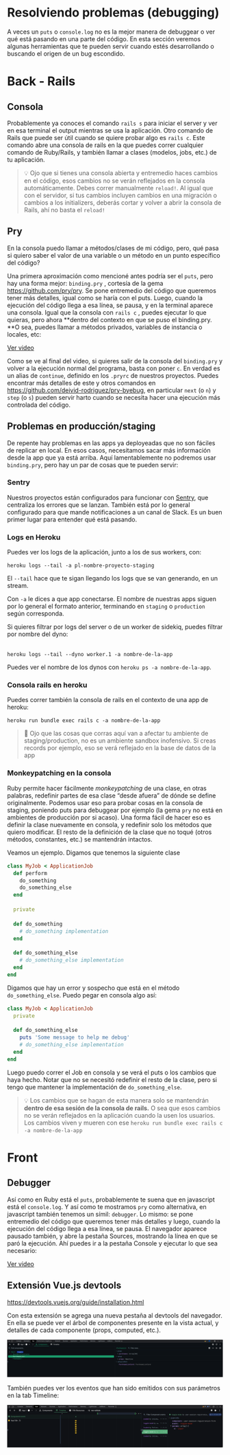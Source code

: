 # Resolviendo problemas (debugging)

A veces un `puts` o `console.log` no es la mejor manera de debuggear o ver qué está pasando en una parte del código. En esta sección veremos algunas herramientas que te pueden servir cuando estés desarrollando o buscando el origen de un bug escondido. 

# Back - Rails

## Consola

Probablemente ya conoces el comando `rails s` para iniciar el server y ver en esa terminal el output mientras se usa la aplicación. Otro comando de Rails que puede ser útil cuando se quiere probar algo es `rails c`. Este comando abre una consola de rails en la que puedes correr cualquier comando de Ruby/Rails, y también llamar a clases (modelos, jobs, etc.) de tu aplicación.

> 💡 Ojo que si tienes una consola abierta y entremedio haces cambios en el código, esos cambios no se verán reflejados en la consola automáticamente. Debes correr manualmente `reload!`. 
Al igual que con el servidor, si tus cambios incluyen cambios en una migración o cambios a los initializers, deberás cortar y volver a abrir la consola de Rails, ahí no basta el `reload!`

## Pry

En la consola puedo llamar a métodos/clases de mi código, pero, qué pasa si quiero saber el valor de una variable o un método en un punto específico del código?

Una primera aproximación como mencioné antes podría ser el `puts`, pero hay una forma mejor: `binding.pry` , cortesía de la gema https://github.com/pry/pry. Se pone entremedio del código que queremos tener más detalles, igual como se haría con el puts. Luego, cuando la ejecución del código llega a esa línea, se pausa, y en la terminal aparece una consola. Igual que la consola con `rails c` , puedes ejecutar lo que quieras, pero ahora **dentro del contexto en que se puso el binding.pry. **O sea, puedes llamar a métodos privados, variables de instancia o locales, etc:

[Ver video](assets/resolviendo-problemas-debugging-1.qt)

Como se ve al final del video, si quieres salir de la consola del `binding.pry` y volver a la ejecución normal del programa, basta con poner `c`. En verdad es un alias de `continue`, definido en los `.pryrc` de nuestros proyectos. Puedes encontrar más detalles de este y otros comandos en https://github.com/deivid-rodriguez/pry-byebug, en particular `next` (o `n`) y `step` (o `s`) pueden servir harto cuando se necesita hacer una ejecución más controlada del código.

## Problemas en producción/staging

De repente hay problemas en las apps ya deployeadas que no son fáciles de replicar en local. En esos casos, necesitamos sacar más información desde la app que ya está arriba. Aquí lamentablemente no podremos usar `binding.pry`, pero hay un par de cosas que te pueden servir:

### Sentry

Nuestros proyectos están configurados para funcionar con [Sentry](https://docs.sentry.io/platforms/ruby/), que centraliza los errores que se lanzan. También está por lo general configurado para que mande notificaciones a un canal de Slack. Es un buen primer lugar para entender qué está pasando.

### Logs en Heroku

Puedes ver los logs de la aplicación, junto a los de sus workers, con:

```plain text
heroku logs --tail -a pl-nombre-proyecto-staging
```

El `--tail` hace que te sigan llegando los logs que se van generando, en un stream.

Con `-a` le dices a que app conectarse. El nombre de nuestras apps siguen por lo general el formato anterior, terminando en `staging` o `production` según corresponda.

Si quieres filtrar por logs del server o de un worker de sidekiq, puedes filtrar por nombre del dyno:

```plain text

heroku logs --tail --dyno worker.1 -a nombre-de-la-app
```

Puedes ver el nombre de los dynos con `heroku ps -a nombre-de-la-app`.

### Consola rails en heroku

Puedes correr también la consola de rails en el contexto de una app de heroku:

```plain text
heroku run bundle exec rails c -a nombre-de-la-app
```

> 🚨 Ojo que las cosas que corras aquí van a afectar tu ambiente de staging/production, no es un ambiente sandbox inofensivo. Si creas records por ejemplo, eso se verá reflejado en la base de datos de la app

### Monkeypatching en la consola

Ruby permite hacer fácilmente *monkeypatching* de una clase, en otras palabras, redefinir partes de esa clase “desde afuera” de dónde se define originalmente. Podemos usar eso para probar cosas en la consola de staging, poniendo puts para debuggear por ejemplo (la gema `pry` no está en ambientes de producción por si acaso). Una forma fácil de hacer eso es definir la clase nuevamente en consola, y redefinir solo los métodos que quiero modificar. El resto de la definición de la clase que no toqué (otros métodos, constantes, etc.) se mantendrán intactos.

Veamos un ejemplo. Digamos que tenemos la siguiente clase

```ruby
class MyJob < ApplicationJob
  def perform
    do_something
    do_something_else
  end

  private

  def do_something
    # do_something implementation
  end

  def do_something_else
    # do_something_else implementation
  end
end
```

Digamos que hay un error y sospecho que está en el método `do_something_else`. Puedo pegar en consola algo así:

```ruby
class MyJob < ApplicationJob
  private

  def do_something_else
    puts 'Some message to help me debug'
    # do_something_else implementation
  end
end
```

Luego puedo correr el Job en consola y se verá el puts o los cambios que haya hecho. Notar que no se necesitó redefinir el resto de la clase, pero si tengo que mantener la implementación de `do_something_else`.

> 💡 Los cambios que se hagan de esta manera solo se mantendrán **dentro de esa sesión de la consola de rails.** O sea que esos cambios no se verán reflejados en la aplicación cuando la usen los usuarios. Los cambios viven y mueren con ese `heroku run bundle exec rails c -a nombre-de-la-app`

# Front

## Debugger

Así como en Ruby está el `puts`, probablemente te suena que en javascript está el `console.log`. Y así como te mostramos `pry` como alternativa, en javascript también tenemos un símil: `debugger`. Lo mismo: se pone entremedio del código que queremos tener más detalles y luego, cuando la ejecución del código llega a esa línea, se pausa. El navegador aparece pausado también, y abre la pestaña Sources, mostrando la línea en que se paró la ejecución. Ahí puedes ir a la pestaña Console y ejecutar lo que sea necesario:

[Ver video](assets/resolviendo-problemas-debugging-2.qt)

## Extensión Vue.js devtools

https://devtools.vuejs.org/guide/installation.html

Con esta extensión se agrega una nueva pestaña al devtools del navegador. En ella se puede ver el árbol de componentes presente en la vista actual, y detalles de cada componente (props, computed, etc.).

<img src='assets/resolviendo-problemas-debugging-3.png'/>

También puedes ver los eventos que han sido emitidos con sus parámetros en la tab Timeline:

<img src='assets/resolviendo-problemas-debugging-4.png'/>
